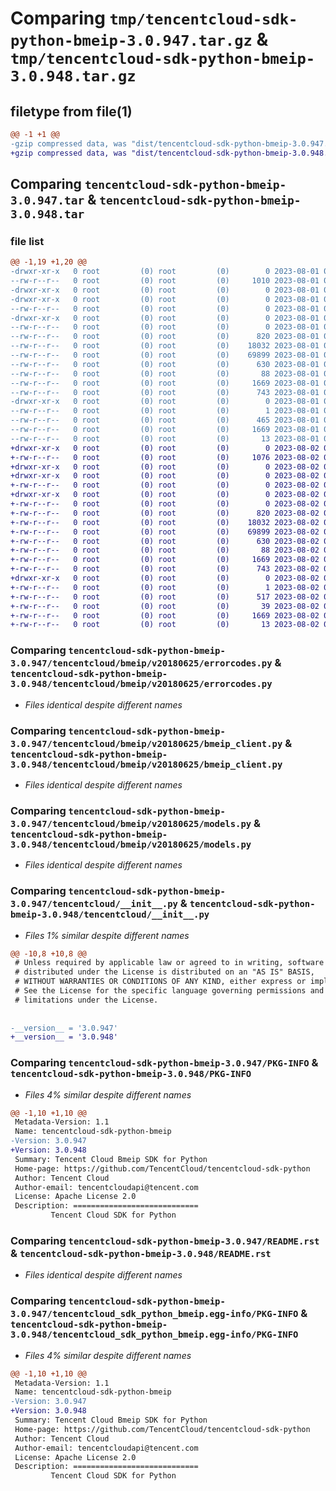 # Comparing `tmp/tencentcloud-sdk-python-bmeip-3.0.947.tar.gz` & `tmp/tencentcloud-sdk-python-bmeip-3.0.948.tar.gz`

## filetype from file(1)

```diff
@@ -1 +1 @@
-gzip compressed data, was "dist/tencentcloud-sdk-python-bmeip-3.0.947.tar", last modified: Tue Aug  1 00:20:24 2023, max compression
+gzip compressed data, was "dist/tencentcloud-sdk-python-bmeip-3.0.948.tar", last modified: Wed Aug  2 00:23:55 2023, max compression
```

## Comparing `tencentcloud-sdk-python-bmeip-3.0.947.tar` & `tencentcloud-sdk-python-bmeip-3.0.948.tar`

### file list

```diff
@@ -1,19 +1,20 @@
-drwxr-xr-x   0 root         (0) root         (0)        0 2023-08-01 00:20:24.000000 tencentcloud-sdk-python-bmeip-3.0.947/
--rw-r--r--   0 root         (0) root         (0)     1010 2023-08-01 00:20:24.000000 tencentcloud-sdk-python-bmeip-3.0.947/setup.py
-drwxr-xr-x   0 root         (0) root         (0)        0 2023-08-01 00:20:24.000000 tencentcloud-sdk-python-bmeip-3.0.947/tencentcloud/
-drwxr-xr-x   0 root         (0) root         (0)        0 2023-08-01 00:20:24.000000 tencentcloud-sdk-python-bmeip-3.0.947/tencentcloud/bmeip/
--rw-r--r--   0 root         (0) root         (0)        0 2023-08-01 00:20:24.000000 tencentcloud-sdk-python-bmeip-3.0.947/tencentcloud/bmeip/__init__.py
-drwxr-xr-x   0 root         (0) root         (0)        0 2023-08-01 00:20:24.000000 tencentcloud-sdk-python-bmeip-3.0.947/tencentcloud/bmeip/v20180625/
--rw-r--r--   0 root         (0) root         (0)        0 2023-08-01 00:20:24.000000 tencentcloud-sdk-python-bmeip-3.0.947/tencentcloud/bmeip/v20180625/__init__.py
--rw-r--r--   0 root         (0) root         (0)      820 2023-08-01 00:20:24.000000 tencentcloud-sdk-python-bmeip-3.0.947/tencentcloud/bmeip/v20180625/errorcodes.py
--rw-r--r--   0 root         (0) root         (0)    18032 2023-08-01 00:20:24.000000 tencentcloud-sdk-python-bmeip-3.0.947/tencentcloud/bmeip/v20180625/bmeip_client.py
--rw-r--r--   0 root         (0) root         (0)    69899 2023-08-01 00:20:24.000000 tencentcloud-sdk-python-bmeip-3.0.947/tencentcloud/bmeip/v20180625/models.py
--rw-r--r--   0 root         (0) root         (0)      630 2023-08-01 00:20:24.000000 tencentcloud-sdk-python-bmeip-3.0.947/tencentcloud/__init__.py
--rw-r--r--   0 root         (0) root         (0)       88 2023-08-01 00:20:24.000000 tencentcloud-sdk-python-bmeip-3.0.947/setup.cfg
--rw-r--r--   0 root         (0) root         (0)     1669 2023-08-01 00:20:24.000000 tencentcloud-sdk-python-bmeip-3.0.947/PKG-INFO
--rw-r--r--   0 root         (0) root         (0)      743 2023-08-01 00:20:24.000000 tencentcloud-sdk-python-bmeip-3.0.947/README.rst
-drwxr-xr-x   0 root         (0) root         (0)        0 2023-08-01 00:20:24.000000 tencentcloud-sdk-python-bmeip-3.0.947/tencentcloud_sdk_python_bmeip.egg-info/
--rw-r--r--   0 root         (0) root         (0)        1 2023-08-01 00:20:24.000000 tencentcloud-sdk-python-bmeip-3.0.947/tencentcloud_sdk_python_bmeip.egg-info/dependency_links.txt
--rw-r--r--   0 root         (0) root         (0)      465 2023-08-01 00:20:24.000000 tencentcloud-sdk-python-bmeip-3.0.947/tencentcloud_sdk_python_bmeip.egg-info/SOURCES.txt
--rw-r--r--   0 root         (0) root         (0)     1669 2023-08-01 00:20:24.000000 tencentcloud-sdk-python-bmeip-3.0.947/tencentcloud_sdk_python_bmeip.egg-info/PKG-INFO
--rw-r--r--   0 root         (0) root         (0)       13 2023-08-01 00:20:24.000000 tencentcloud-sdk-python-bmeip-3.0.947/tencentcloud_sdk_python_bmeip.egg-info/top_level.txt
+drwxr-xr-x   0 root         (0) root         (0)        0 2023-08-02 00:23:55.000000 tencentcloud-sdk-python-bmeip-3.0.948/
+-rw-r--r--   0 root         (0) root         (0)     1076 2023-08-02 00:23:55.000000 tencentcloud-sdk-python-bmeip-3.0.948/setup.py
+drwxr-xr-x   0 root         (0) root         (0)        0 2023-08-02 00:23:55.000000 tencentcloud-sdk-python-bmeip-3.0.948/tencentcloud/
+drwxr-xr-x   0 root         (0) root         (0)        0 2023-08-02 00:23:55.000000 tencentcloud-sdk-python-bmeip-3.0.948/tencentcloud/bmeip/
+-rw-r--r--   0 root         (0) root         (0)        0 2023-08-02 00:23:55.000000 tencentcloud-sdk-python-bmeip-3.0.948/tencentcloud/bmeip/__init__.py
+drwxr-xr-x   0 root         (0) root         (0)        0 2023-08-02 00:23:55.000000 tencentcloud-sdk-python-bmeip-3.0.948/tencentcloud/bmeip/v20180625/
+-rw-r--r--   0 root         (0) root         (0)        0 2023-08-02 00:23:55.000000 tencentcloud-sdk-python-bmeip-3.0.948/tencentcloud/bmeip/v20180625/__init__.py
+-rw-r--r--   0 root         (0) root         (0)      820 2023-08-02 00:23:55.000000 tencentcloud-sdk-python-bmeip-3.0.948/tencentcloud/bmeip/v20180625/errorcodes.py
+-rw-r--r--   0 root         (0) root         (0)    18032 2023-08-02 00:23:55.000000 tencentcloud-sdk-python-bmeip-3.0.948/tencentcloud/bmeip/v20180625/bmeip_client.py
+-rw-r--r--   0 root         (0) root         (0)    69899 2023-08-02 00:23:55.000000 tencentcloud-sdk-python-bmeip-3.0.948/tencentcloud/bmeip/v20180625/models.py
+-rw-r--r--   0 root         (0) root         (0)      630 2023-08-02 00:23:55.000000 tencentcloud-sdk-python-bmeip-3.0.948/tencentcloud/__init__.py
+-rw-r--r--   0 root         (0) root         (0)       88 2023-08-02 00:23:55.000000 tencentcloud-sdk-python-bmeip-3.0.948/setup.cfg
+-rw-r--r--   0 root         (0) root         (0)     1669 2023-08-02 00:23:55.000000 tencentcloud-sdk-python-bmeip-3.0.948/PKG-INFO
+-rw-r--r--   0 root         (0) root         (0)      743 2023-08-02 00:23:55.000000 tencentcloud-sdk-python-bmeip-3.0.948/README.rst
+drwxr-xr-x   0 root         (0) root         (0)        0 2023-08-02 00:23:55.000000 tencentcloud-sdk-python-bmeip-3.0.948/tencentcloud_sdk_python_bmeip.egg-info/
+-rw-r--r--   0 root         (0) root         (0)        1 2023-08-02 00:23:55.000000 tencentcloud-sdk-python-bmeip-3.0.948/tencentcloud_sdk_python_bmeip.egg-info/dependency_links.txt
+-rw-r--r--   0 root         (0) root         (0)      517 2023-08-02 00:23:55.000000 tencentcloud-sdk-python-bmeip-3.0.948/tencentcloud_sdk_python_bmeip.egg-info/SOURCES.txt
+-rw-r--r--   0 root         (0) root         (0)       39 2023-08-02 00:23:55.000000 tencentcloud-sdk-python-bmeip-3.0.948/tencentcloud_sdk_python_bmeip.egg-info/requires.txt
+-rw-r--r--   0 root         (0) root         (0)     1669 2023-08-02 00:23:55.000000 tencentcloud-sdk-python-bmeip-3.0.948/tencentcloud_sdk_python_bmeip.egg-info/PKG-INFO
+-rw-r--r--   0 root         (0) root         (0)       13 2023-08-02 00:23:55.000000 tencentcloud-sdk-python-bmeip-3.0.948/tencentcloud_sdk_python_bmeip.egg-info/top_level.txt
```

### Comparing `tencentcloud-sdk-python-bmeip-3.0.947/tencentcloud/bmeip/v20180625/errorcodes.py` & `tencentcloud-sdk-python-bmeip-3.0.948/tencentcloud/bmeip/v20180625/errorcodes.py`

 * *Files identical despite different names*

### Comparing `tencentcloud-sdk-python-bmeip-3.0.947/tencentcloud/bmeip/v20180625/bmeip_client.py` & `tencentcloud-sdk-python-bmeip-3.0.948/tencentcloud/bmeip/v20180625/bmeip_client.py`

 * *Files identical despite different names*

### Comparing `tencentcloud-sdk-python-bmeip-3.0.947/tencentcloud/bmeip/v20180625/models.py` & `tencentcloud-sdk-python-bmeip-3.0.948/tencentcloud/bmeip/v20180625/models.py`

 * *Files identical despite different names*

### Comparing `tencentcloud-sdk-python-bmeip-3.0.947/tencentcloud/__init__.py` & `tencentcloud-sdk-python-bmeip-3.0.948/tencentcloud/__init__.py`

 * *Files 1% similar despite different names*

```diff
@@ -10,8 +10,8 @@
 # Unless required by applicable law or agreed to in writing, software
 # distributed under the License is distributed on an "AS IS" BASIS,
 # WITHOUT WARRANTIES OR CONDITIONS OF ANY KIND, either express or implied.
 # See the License for the specific language governing permissions and
 # limitations under the License.
 
 
-__version__ = '3.0.947'
+__version__ = '3.0.948'
```

### Comparing `tencentcloud-sdk-python-bmeip-3.0.947/PKG-INFO` & `tencentcloud-sdk-python-bmeip-3.0.948/PKG-INFO`

 * *Files 4% similar despite different names*

```diff
@@ -1,10 +1,10 @@
 Metadata-Version: 1.1
 Name: tencentcloud-sdk-python-bmeip
-Version: 3.0.947
+Version: 3.0.948
 Summary: Tencent Cloud Bmeip SDK for Python
 Home-page: https://github.com/TencentCloud/tencentcloud-sdk-python
 Author: Tencent Cloud
 Author-email: tencentcloudapi@tencent.com
 License: Apache License 2.0
 Description: ============================
         Tencent Cloud SDK for Python
```

### Comparing `tencentcloud-sdk-python-bmeip-3.0.947/README.rst` & `tencentcloud-sdk-python-bmeip-3.0.948/README.rst`

 * *Files identical despite different names*

### Comparing `tencentcloud-sdk-python-bmeip-3.0.947/tencentcloud_sdk_python_bmeip.egg-info/PKG-INFO` & `tencentcloud-sdk-python-bmeip-3.0.948/tencentcloud_sdk_python_bmeip.egg-info/PKG-INFO`

 * *Files 4% similar despite different names*

```diff
@@ -1,10 +1,10 @@
 Metadata-Version: 1.1
 Name: tencentcloud-sdk-python-bmeip
-Version: 3.0.947
+Version: 3.0.948
 Summary: Tencent Cloud Bmeip SDK for Python
 Home-page: https://github.com/TencentCloud/tencentcloud-sdk-python
 Author: Tencent Cloud
 Author-email: tencentcloudapi@tencent.com
 License: Apache License 2.0
 Description: ============================
         Tencent Cloud SDK for Python
```

